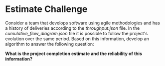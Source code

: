 # Estimate Challenge

Consider a team that develops software using agile methodologies and has a history of deliveries according to the *throughput.json* file.
In the *cumulative_flow_diagram.json* file it is possible to follow the project's evolution over the same period.
Based on this information, develop an algorithm to answer the following question:

**What is the project completion estimate and the reliability of this information?**
